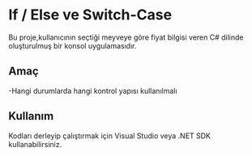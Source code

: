 # If / Else ve Switch-Case
Bu proje,kullanıcının seçtiği meyveye göre fiyat bilgisi veren C# dilinde oluşturulmuş bir konsol uygulamasıdır.

## Amaç
-Hangi durumlarda hangi kontrol yapısı kullanılmalı


## Kullanım
Kodları derleyip çalıştırmak için Visual Studio veya .NET SDK kullanabilirsiniz.
